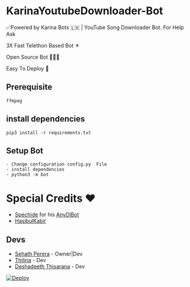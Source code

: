 # KarinaYoutubeDownloader-Bot
✅Powered by Karina Bots 🇱🇰 | YouTube Song Downloader Bot. For Help Ask

3X Fast Telethon Based Bot ⚜

Open Source Bot 👨🏻‍💻

Easy To Deploy 🤗

## Prerequisite
    ffmpeg
  
    
## install dependencies
    pip3 install -r requirements.txt


## Setup Bot
    - Change configuration config.py  File
    - install dependencies
    - python3 -m bot


    
# Special Credits ❤
* [Spechide](https://telegram.dog/SpEcHIDe) for his [AnyDlBot](https://github.com/SpEcHiDe/AnyDLBot)
* [HasibulKabir](https://telegram.dog/HasibulKabir)



## Devs

- [Sehath Perera](https://github.cpm/welldeccacobraofficial) - Owner|Dev
- [Thilina](https://github.com/Thilinaweerasekara2003) - Dev
- [Deshadeeth Thisarana](https://github.com/Deshadeeth-Thisarana) - Dev


[![Deploy](https://www.herokucdn.com/deploy/button.svg)](https://heroku.com/deploy?template=https://github.com/welldeccacobraofficial/KarinaYoutubeDownloader-Bot/tree/master)
